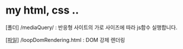 # my html, css ..

[폴더] /mediaQuery/ : 반응형 사이트의 가로 사이즈에 따라 js함수 실행합니다.

[[파일]](http://blog.tnhot.com/myHTML/loopDomRendering.html) /loopDomRendering.html : DOM 강제 렌더링
